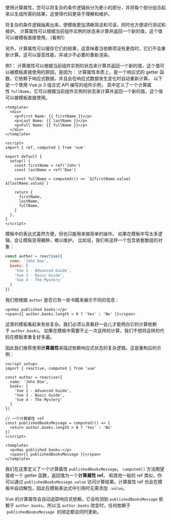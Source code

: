 使用计算属性，您可以将复杂的条件逻辑拆分为更小的部分，并将每个部分组合起来以生成所需的结果，这使得代码更易于理解和维护。

将复杂的条件逻辑抽离出来，使模板更加清晰简洁和可读，同时也方便进行测试和维护。
计算属性可以根据当前组件实例的状态来计算并返回一个新的值，这个值可以被模板直接使用。（看例1）

另外，计算属性可以缓存它们的结果，这意味着当依赖项没有更改时，它们不会重新计算。这可以提高性能，并减少不必要的重新渲染。



例1：
计算属性可以根据当前组件实例的状态来计算并返回一个新的值，这个值可以被模板直接使用的原因，是因为：
计算属性本质上，是一个响应式的 getter 函数，它依赖于响应式数据，并且会在响应式数据发生变化时自动重新计算。
以下是一个使用 Vue.js 3 组合式 API 编写的组件示例，
其中定义了一个计算属性 `fullName`，它可以根据当前组件实例的状态来计算并返回一个新的值，这个值可以被模板直接使用。
```vue 3
<template>
  <div>
    <p>First Name: {{ firstName }}</p>
    <p>Last Name: {{ lastName }}</p>
    <p>Full Name: {{ fullName }}</p>
  </div>
</template>

<script>
import { ref, computed } from 'vue'

export default {
  setup() {
    const firstName = ref('John')
    const lastName = ref('Doe')

    const fullName = computed(() => `${firstName.value} ${lastName.value}`)

    return {
      firstName,
      lastName,
      fullName,
    }
  },
}
</script>
```

模板中的表达式虽然方便，但也只能用来做简单的操作。
如果在模板中写太多逻辑，会让模板变得臃肿，难以维护。
比如说，我们有这样一个包含嵌套数组的对象：

```js
const author = reactive({
  name: 'John Doe',
  books: [
    'Vue 2 - Advanced Guide',
    'Vue 3 - Basic Guide',
    'Vue 4 - The Mystery'
  ]
})
```

我们想根据 `author` 是否已有一些书籍来展示不同的信息：

```template
<p>Has published books:</p>
<span>{{ author.books.length > 0 ? 'Yes' : 'No' }}</span>
```

这里的模板看起来有些复杂。我们必须认真看好一会儿才能明白它的计算依赖于 `author.books`。
如果在模板中需要不止一次这样的计算，我们不想将这样的代码在模板里重复好多遍。

因此我们推荐使用**计算属性**来描述依赖响应式状态的复杂逻辑。这是重构后的示例：

```vue
<script setup>
import { reactive, computed } from 'vue'

const author = reactive({
  name: 'John Doe',
  books: [
    'Vue 2 - Advanced Guide',
    'Vue 3 - Basic Guide',
    'Vue 4 - The Mystery'
  ]
})

// 一个计算属性 ref
const publishedBooksMessage = computed(() => {
  return author.books.length > 0 ? 'Yes' : 'No'
})
</script>

<template>
  <p>Has published books:</p>
  <span>{{ publishedBooksMessage }}</span>
</template>
```

我们在这里定义了一个计算属性 `publishedBooksMessage`。
`computed()` 方法期望接收一个 getter 函数，返回值为一个**计算属性 ref**。
和其他一般的 ref 类似，你可以通过 `publishedBooksMessage.value` 访问计算结果。计算属性 ref 也会在模板中自动解包，因此在模板表达式中引用时无需添加 `.value`。

Vue 的计算属性会自动追踪响应式依赖。它会检测到 `publishedBooksMessage` 依赖于 `author.books`，所以当 `author.books` 改变时，任何依赖于  `publishedBooksMessage`  的绑定都会同时更新。